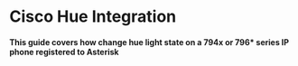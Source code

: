 # Cisco Hue Integration



#### This guide covers how change hue light state on a 794x or 796* series IP phone registered to Asterisk